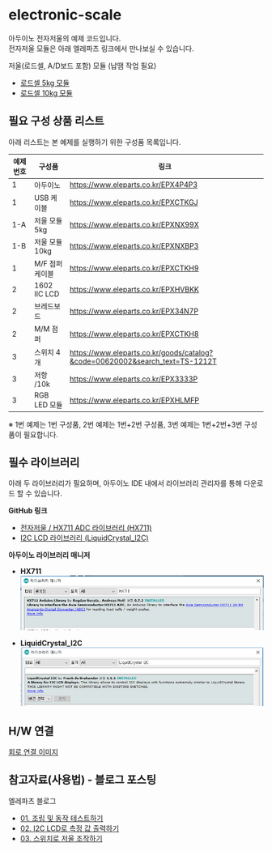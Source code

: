 # electronic-scale

아두이노 전자저울의 예제 코드입니다.  
전자저울 모듈은 아래 엘레파츠 링크에서 만나보실 수 있습니다.  

저울(로드셀, A/D보드 포함) 모듈 (납땜 작업 필요) 
- [로드셀 5kg 모듈](https://www.eleparts.co.kr/EPXNX99X)  
- [로드셀 10kg 모듈](https://www.eleparts.co.kr/EPXNXBP3)  
  
  
##  필요 구성 상품 리스트

아래 리스트는 본 예제를 실행하기 위한 구성품 목록입니다.

|예제 번호	|     구성품     	|  	  링크                   	    |
|-----------|-------------------|----------------------------------|
|1|아두이노			|https://www.eleparts.co.kr/EPX4P4P3|
|1|USB 케이블|https://www.eleparts.co.kr/EPXCTKGJ|
|1-A|저울 모듈  5kg  |https://www.eleparts.co.kr/EPXNX99X|
|1-B|저울 모듈  10kg  |https://www.eleparts.co.kr/EPXNXBP3|
|1|M/F 점퍼 케이블		|https://www.eleparts.co.kr/EPXCTKH9|
|2|1602 IIC LCD 		|https://www.eleparts.co.kr/EPXHVBKK|
|2|브레드보드			|https://www.eleparts.co.kr/EPX34N7P|
|2|M/M 점퍼			|https://www.eleparts.co.kr/EPXCTKH8|
|3|스위치 4개			|https://www.eleparts.co.kr/goods/catalog?&code=00620002&search_text=TS-1212T|
|3|저항 /10k			|https://www.eleparts.co.kr/EPX3333P|  
|3|RGB LED 모듈		|https://www.eleparts.co.kr/EPXHLMFP|  
  
 ※ 1번 예제는 1번 구성품, 2번 예제는 1번+2번 구성품, 3번 예제는 1번+2번+3번 구성품이 필요합니다.  

## 필수 라이브러리  
  
아래 두 라이브러리가 필요하며, 아두이노 IDE 내에서 라이브러리 관리자를 통해 다운로드 할 수 있습니다.  
  
**GitHub 링크**  
- [전자저울 / HX711 ADC 라이브러리 (HX711)](https://github.com/bogde/HX711)  
- [I2C LCD 라이브러리 (LiquidCrystal_I2C)](https://github.com/johnrickman/LiquidCrystal_I2C)  

**아두이노 라이브러리 매니저**  
  
- **HX711**  
![HX711](./library%20image/01.HX711.png)  
  
- **LiquidCrystal_I2C**  
![LiquidCrystal_I2C](./library%20image/02.LiquidCrystal_I2C.png)  
  
## H/W 연결  
   
[회로 연결 이미지](https://github.com/eleparts/electronic-scale/tree/master/circuit%20image)  


## 참고자료(사용법) - 블로그 포스팅
  
엘레파츠 블로그  
- [01. 조립 및 동작 테스트하기](https://blog.naver.com/elepartsblog/221651788693)   
- [02. I2C LCD로 측정 값 출력하기](https://blog.naver.com/elepartsblog/221651804182)  
- [03. 스위치로 저울 조작하기](https://blog.naver.com/elepartsblog/221651833358)  
  
